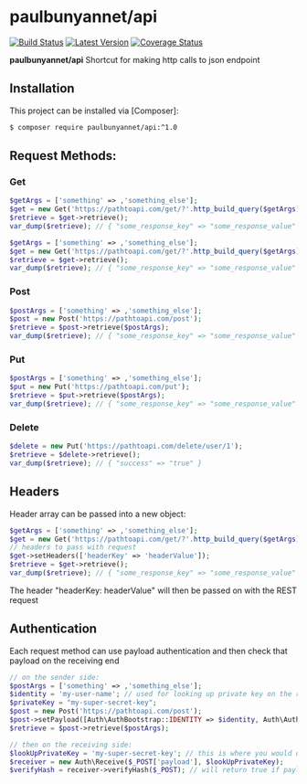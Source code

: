 # paulbunyannet/api 

[![Build Status](https://travis-ci.org/paulbunyannet/api.svg?branch=master)](https://travis-ci.org/paulbunyannet/api)
[![Latest Version](https://img.shields.io/packagist/v/paulbunyannet/api.svg?style=flat-square)](https://packagist.org/packages/paulbunyannet/api)
[![Coverage Status](https://coveralls.io/repos/github/paulbunyannet/api/badge.svg)](https://coveralls.io/github/paulbunyannet/api)

**paulbunyannet/api** Shortcut for making http calls to json endpoint


## Installation

This project can be installed via [Composer]:

``` bash
$ composer require paulbunyannet/api:^1.0
```

## Request Methods:

### Get

```php
$getArgs = ['something' => ,'something_else']; 
$get = new Get('https://pathtoapi.com/get/?'.http_build_query($getArgs));
$retrieve = $get->retrieve();
var_dump($retrieve); // { "some_response_key" => "some_response_value" }
```

```php
$getArgs = ['something' => ,'something_else']; 
$get = new Get('https://pathtoapi.com/get/?'.http_build_query($getArgs));
$retrieve = $get->retrieve();
var_dump($retrieve); // { "some_response_key" => "some_response_value" }
```

### Post

```php
$postArgs = ['something' => ,'something_else']; 
$post = new Post('https://pathtoapi.com/post');
$retrieve = $post->retrieve($postArgs);
var_dump($retrieve); // { "some_response_key" => "some_response_value" }
```

### Put

```php
$postArgs = ['something' => ,'something_else']; 
$put = new Put('https://pathtoapi.com/put');
$retrieve = $put->retrieve($postArgs);
var_dump($retrieve); // { "some_response_key" => "some_response_value" }
```

### Delete

```php
$delete = new Put('https://pathtoapi.com/delete/user/1');
$retrieve = $delete->retrieve();
var_dump($retrieve); // { "success" => "true" }
```

## Headers

Header array can be passed into a new object:

```php
$getArgs = ['something' => ,'something_else']; 
$get = new Get('https://pathtoapi.com/get/?'.http_build_query($getArgs));
// headers to pass with request
$get->setHeaders(['headerKey' => 'headerValue']);
$retrieve = $get->retrieve();
var_dump($retrieve); // { "some_response_key" => "some_response_value" }
```

The header "headerKey: headerValue" will then be passed on with the REST request

## Authentication

Each request method can use payload authentication and then check that payload on the receiving end

```php
// on the sender side:
$postArgs = ['something' => ,'something_else'];
$identity = 'my-user-name'; // used for looking up private key on the receiving side
$privateKey = "my-super-secret-key";
$post = new Post('https://pathtoapi.com/post');
$post->setPayload([Auth\AuthBootstrap::IDENTITY => $identity, Auth\AuthBootstrap::PRIVATEKEY => $privateKey]);
$retrieve = $post->retrieve($postArgs);

// then on the receiving side:
$lookUpPrivateKey = 'my-super-secret-key'; // this is where you would do a lookup for user's private key by the ideney key that was sent with the request
$receiver = new Auth\Receive($_POST['payload'], $lookUpPrivateKey);
$verifyHash = receiver->verifyHash($_POST); // will return true if payload hash sent is correct
```
